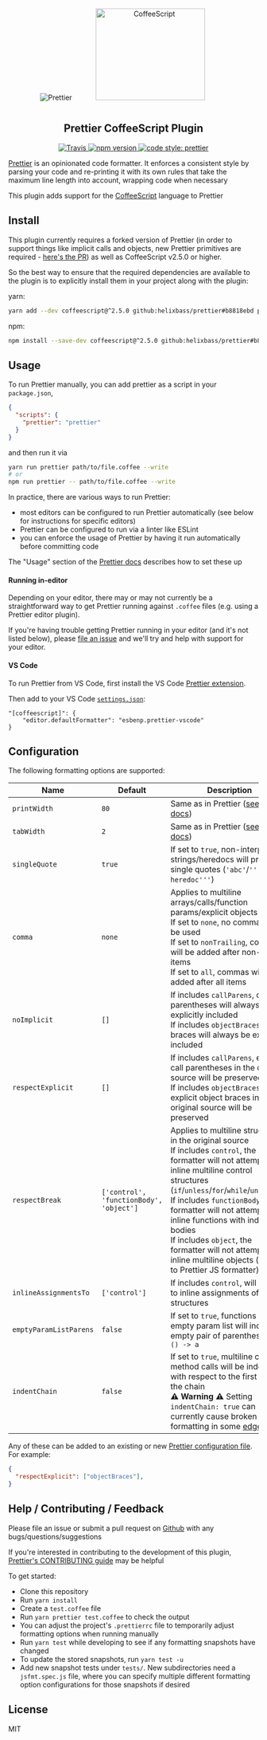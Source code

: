 <div align="center">
  <img alt="Prettier" src="https://raw.githubusercontent.com/prettier/prettier-logo/master/images/prettier-icon-light.png">
  <img alt="CoffeeScript" height="184" width="220" hspace="44" vspace="15" src="https://cdn.worldvectorlogo.com/logos/coffeescript.svg">
</div>

<h2 align="center">Prettier CoffeeScript Plugin</h2>

<p align="center">
  <a href="https://travis-ci.org/com/helixbass/prettier-plugin-coffeescript/">
    <img alt="Travis" src="https://img.shields.io/travis/com/helixbass/prettier-plugin-coffeescript.svg">
  </a>
  <a href="https://www.npmjs.com/package/prettier-plugin-coffeescript">
    <img alt="npm version" src="https://img.shields.io/npm/v/prettier-plugin-coffeescript.svg?style=flat-square">
  </a>
  <a href="#badge">
    <img alt="code style: prettier" src="https://img.shields.io/badge/code_style-prettier-ff69b4.svg?style=flat-square">
  </a>
</p>

[Prettier](https://prettier.io) is an opinionated code formatter. It enforces a consistent style by parsing your code and re-printing it with its own rules that take the maximum line length into account, wrapping code when necessary

This plugin adds support for the [CoffeeScript](https://coffeescript.org) language to Prettier

## Install
This plugin currently requires a forked version of Prettier (in order to support things like implicit calls and objects, new Prettier primitives are required - [here's the PR](https://github.com/prettier/prettier/pull/4462)) as well as CoffeeScript
v2.5.0 or higher.

So the best way to ensure that the required dependencies are available to the plugin is to explicitly install them in your project along with the plugin:

yarn:

```bash
yarn add --dev coffeescript@^2.5.0 github:helixbass/prettier#b8818ebd prettier-plugin-coffeescript
```

npm:

```bash
npm install --save-dev coffeescript@^2.5.0 github:helixbass/prettier#b8818ebd prettier-plugin-coffeescript
```

## Usage

To run Prettier manually, you can add prettier as a script in your `package.json`,

```json
{
  "scripts": {
    "prettier": "prettier"
  }
}
```

and then run it via

```bash
yarn run prettier path/to/file.coffee --write
# or
npm run prettier -- path/to/file.coffee --write
```

In practice, there are various ways to run Prettier:
- most editors can be configured to run Prettier automatically (see below for instructions for specific editors)
- Prettier can be configured to run via a linter like ESLint
- you can enforce the usage of Prettier by having it run automatically before committing code

The "Usage" section of the [Prettier docs](https://prettier.io/docs/en/precommit.html) describes how to set these up

#### Running in-editor

Depending on your editor, there may or may not currently be a straightforward way to get Prettier running against `.coffee` files (e.g. using a Prettier editor plugin).

If you're having trouble getting Prettier running in your editor (and it's not listed below), please [file an issue](https://github.com/helixbass/prettier-plugin-coffeescript/issues) and we'll try and help with support for your editor.

#### VS Code

To run Prettier from VS Code, first install the VS Code [Prettier extension](https://marketplace.visualstudio.com/items?itemName=esbenp.prettier-vscode).

Then add to your VS Code [`settings.json`](https://code.visualstudio.com/docs/getstarted/settings):

```
"[coffeescript]": {
    "editor.defaultFormatter": "esbenp.prettier-vscode"
}
```

## Configuration

The following formatting options are supported:

| Name           | Default      | Description                                                                                     |
| -------------- | ------------ | ----------------------------------------------------------------------------------------------- |
| `printWidth`   | `80`         | Same as in Prettier ([see prettier docs](https://prettier.io/docs/en/options.html#print-width)) |
| `tabWidth`      | `2`       | Same as in Prettier ([see prettier docs](https://prettier.io/docs/en/options.html#tab-width)) |
| `singleQuote`   | `true`    | If set to `true`, non-interpolated strings/heredocs will prefer single quotes (`'abc'`/`'''I'm a heredoc'''`) |
| `comma`         | `none`    | Applies to multiline arrays/calls/function params/explicit objects <br> If set to `none`, no commas will be used <br> If set to `nonTrailing`, commas will be added after non-last items <br> If set to `all`, commas will be added after all items |
| `noImplicit`    | `[]`      | If includes `callParens`, call parentheses will always be explicitly included <br> If includes `objectBraces`, object braces will always be explicitly included |
| `respectExplicit` | `[]`    | If includes `callParens`, explicit call parentheses in the original source will be preserved <br> If includes `objectBraces`, explicit object braces in the original source will be preserved |
| `respectBreak`    | `['control', 'functionBody', 'object']` | Applies to multiline structures in the original source <br> If includes `control`, the formatter will not attempt to inline multiline control structures (`if`/`unless`/`for`/`while`/`until`/`try`) <br> If includes `functionBody`, the formatter will not attempt to inline functions with indented bodies <br> If includes `object`, the formatter will not attempt to inline multiline objects (similar to Prettier JS formatter) |
| `inlineAssignmentsTo` | `['control']` | If includes `control`, will attempt to inline assignments of control structures |
| `emptyParamListParens` | `false`      | If set to `true`, functions with an empty param list will include an empty pair of parentheses eg `() -> a` |
| `indentChain`         | `false`       | If set to `true`, multiline chained method calls will be indented with respect to the first line of the chain <br> **:warning: Warning :warning:** Setting `indentChain: true` can currently cause broken formatting in some [edge cases](https://github.com/helixbass/prettier-plugin-coffeescript/issues/54) |

Any of these can be added to an existing or new [Prettier configuration
file](https://prettier.io/docs/en/configuration.html). For example:

```json
{
  "respectExplicit": ["objectBraces"],
}
```

## Help / Contributing / Feedback

Please file an issue or submit a pull request on [Github](https://github.com/helixbass/prettier-plugin-coffeescript) with any bugs/questions/suggestions

If you're interested in contributing to the development of this plugin, [Prettier's CONTRIBUTING guide](https://github.com/prettier/prettier/blob/master/CONTRIBUTING.md) may be helpful

To get started:

- Clone this repository
- Run `yarn install`
- Create a `test.coffee` file
- Run `yarn prettier test.coffee` to check the output
- You can adjust the project's `.prettierrc` file to temporarily adjust formatting options when running manually
- Run `yarn test` while developing to see if any formatting snapshots have changed
- To update the stored snapshots, run `yarn test -u`
- Add new snapshot tests under `tests/`. New subdirectories need a `jsfmt.spec.js` file, where you can specify multiple different formatting option configurations for those snapshots if desired

## License

MIT
